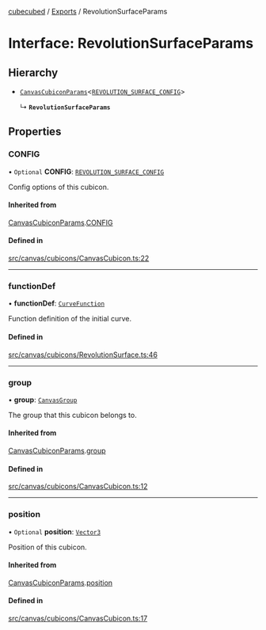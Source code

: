 [cubecubed](/reference/README.md) / [Exports](/reference/modules.md) / RevolutionSurfaceParams

# Interface: RevolutionSurfaceParams

## Hierarchy

- [`CanvasCubiconParams`](/reference/interfaces/CanvasCubiconParams.md)<[`REVOLUTION_SURFACE_CONFIG`](/reference/interfaces/REVOLUTION_SURFACE_CONFIG.md)\>

  ↳ **`RevolutionSurfaceParams`**

## Properties

### CONFIG

• `Optional` **CONFIG**: [`REVOLUTION_SURFACE_CONFIG`](/reference/interfaces/REVOLUTION_SURFACE_CONFIG.md)

Config options of this cubicon.

#### Inherited from

[CanvasCubiconParams](/reference/interfaces/CanvasCubiconParams.md).[CONFIG](/reference/interfaces/CanvasCubiconParams.md#config)

#### Defined in

[src/canvas/cubicons/CanvasCubicon.ts:22](https://github.com/imaphatduc/cubecubed/blob/0bd348a/src/canvas/cubicons/CanvasCubicon.ts#L22)

___

### functionDef

• **functionDef**: [`CurveFunction`](/reference/types/CurveFunction.md)

Function definition of the initial curve.

#### Defined in

[src/canvas/cubicons/RevolutionSurface.ts:46](https://github.com/imaphatduc/cubecubed/blob/0bd348a/src/canvas/cubicons/RevolutionSurface.ts#L46)

___

### group

• **group**: [`CanvasGroup`](/reference/classes/CanvasGroup.md)

The group that this cubicon belongs to.

#### Inherited from

[CanvasCubiconParams](/reference/interfaces/CanvasCubiconParams.md).[group](/reference/interfaces/CanvasCubiconParams.md#group)

#### Defined in

[src/canvas/cubicons/CanvasCubicon.ts:12](https://github.com/imaphatduc/cubecubed/blob/0bd348a/src/canvas/cubicons/CanvasCubicon.ts#L12)

___

### position

• `Optional` **position**: [`Vector3`](/reference/classes/Vector3.md)

Position of this cubicon.

#### Inherited from

[CanvasCubiconParams](/reference/interfaces/CanvasCubiconParams.md).[position](/reference/interfaces/CanvasCubiconParams.md#position)

#### Defined in

[src/canvas/cubicons/CanvasCubicon.ts:17](https://github.com/imaphatduc/cubecubed/blob/0bd348a/src/canvas/cubicons/CanvasCubicon.ts#L17)
